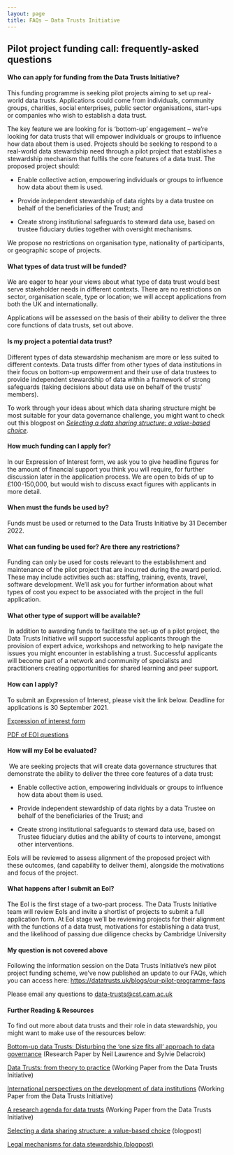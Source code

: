 ```yaml
--- 
layout: page 
title: FAQs — Data Trusts Initiative 
---
```


## Pilot project funding call: frequently-asked questions

#### Who can apply for funding from the Data Trusts Initiative?

This funding programme is seeking pilot projects aiming to set up
real-world data trusts. Applications could come from individuals,
community groups, charities, social enterprises, public sector
organisations, start-ups or companies who wish to establish a data
trust.

The key feature we are looking for is ‘bottom-up’ engagement – we’re
looking for data trusts that will empower individuals or groups to
influence how data about them is used. Projects should be seeking to
respond to a real-world data stewardship need through a pilot project
that establishes a stewardship mechanism that fulfils the core features
of a data trust. The proposed project should:

- Enable collective action, empowering individuals or groups to
  influence how data about them is used.

- Provide independent stewardship of data rights by a data trustee on
  behalf of the beneficiaries of the Trust; and

- Create strong institutional safeguards to steward data use, based on
  trustee fiduciary duties together with oversight mechanisms.

We propose no restrictions on organisation type, nationality of
participants, or geographic scope of projects.

#### What types of data trust will be funded?

We are eager to hear your views about what type of data trust would best
serve stakeholder needs in different contexts. There are no restrictions
on sector, organisation scale, type or location; we will accept
applications from both the UK and internationally.

Applications will be assessed on the basis of their ability to deliver
the three core functions of data trusts, set out above.

#### Is my project a potential data trust?

Different types of data stewardship mechanism are more or less suited to
different contexts. Data trusts differ from other types of data
institutions in their focus on bottom-up empowerment and their use of
data trustees to provide independent stewardship of data within a
framework of strong safeguards (taking decisions about data use on
behalf of the trusts’ members).

To work through your ideas about which data sharing structure might be
most suitable for your data governance challenge, you might want to
check out this blogpost on [*Selecting a data sharing structure: a
value-based
choice*](https://datatrusts.uk/blogs/selectingdatastructures).

#### How much funding can I apply for?

In our Expression of Interest form, we ask you to give headline figures
for the amount of financial support you think you will require, for
further discussion later in the application process. We are open to bids
of up to £100-150,000, but would wish to discuss exact figures with
applicants in more detail.

#### When must the funds be used by?

Funds must be used or returned to the Data Trusts Initiative by 31
December 2022.

#### What can funding be used for? Are there any restrictions?

Funding can only be used for costs relevant to the establishment and
maintenance of the pilot project that are incurred during the award
period. These may include activities such as: staffing, training,
events, travel, software development. We’ll ask you for further
information about what types of cost you expect to be associated with
the project in the full application.

#### What other type of support will be available?

 In addition to awarding funds to facilitate the set-up of a pilot
project, the Data Trusts Initiative will support successful applicants
through the provision of expert advice, workshops and networking to help
navigate the issues you might encounter in establishing a trust.
Successful applicants will become part of a network and community of
specialists and practitioners creating opportunities for shared learning
and peer support.

#### How can I apply?

To submit an Expression of Interest, please visit the link below.
Deadline for applications is 30 September 2021.

[Expression of interest
form](https://docs.google.com/forms/d/e/1FAIpQLSdTP57wTpAXFkWKArUema21LbXkHQox2Xms52hQeCGQX1XMOg/viewform)

[PDF of EOI questions](/s/DTI_Pilot_Questions_2021.pdf)

#### How will my EoI be evaluated?

 We are seeking projects that will create data governance structures
that demonstrate the ability to deliver the three core features of a
data trust:

- Enable collective action, empowering individuals or groups to
  influence how data about them is used.

- Provide independent stewardship of data rights by a data Trustee on
  behalf of the beneficiaries of the Trust; and

- Create strong institutional safeguards to steward data use, based on
  Trustee fiduciary duties and the ability of courts to intervene,
  amongst other interventions.

EoIs will be reviewed to assess alignment of the proposed project with
these outcomes, (and capability to deliver them), alongside the
motivations and focus of the project.

#### What happens after I submit an EoI?

The EoI is the first stage of a two-part process. The Data Trusts
Initiative team will review EoIs and invite a shortlist of projects to
submit a full application form. At EoI stage we’ll be reviewing projects
for their alignment with the functions of a data trust, motivations for
establishing a data trust, and the likelihood of passing due diligence
checks by Cambridge University

#### My question is not covered above

Following the information session on the Data Trusts Initiative’s new
pilot project funding scheme, we’ve now published an update to our FAQs,
which you can access here: <https://datatrusts.uk/blogs/our-pilot-programme-faqs>


Please email any questions to <data-trusts@cst.cam.ac.uk>

#### Further Reading & Resources

To find out more about data trusts and their role in data stewardship,
you might want to make use of the resources below:

[Bottom-up data Trusts: Disturbing the ‘one size fits all’ approach to
data governance](https://www.repository.cam.ac.uk/handle/1810/301307)
(Research Paper by Neil Lawrence and Sylvie Delacroix)

[Data Trusts: from theory to
practice](https://static1.squarespace.com/static/5e3b09f0b754a35dcb4111ce/t/5fdb21f9537b3a6ff2315429/1608196603713/Working+Paper+1+-+data+trusts+-+from+theory+to+practice.pdf)
(Working Paper from the Data Trusts Initiative)

[International perspectives on the development of data
institutions](https://static1.squarespace.com/static/5e3b09f0b754a35dcb4111ce/t/603ce3325e1da817afe6b193/1614603061204/WP+2+-+DTI+-+global+perspectives.pdf)
(Working Paper from the Data Trusts Initiative)

[A research agenda for data
trusts](https://static1.squarespace.com/static/5e3b09f0b754a35dcb4111ce/t/60eeb409aa539923b58c4a4f/1626256394651/WP+3+-+DTI+-+research+agenda+-+June21.pdf)
(Working Paper from the Data Trusts Initiative)

[Selecting a data sharing structure: a value-based
choice](https://datatrusts.uk/blogs/selectingdatastructures) (blogpost)

[Legal mechanisms for data stewardship (blogpost)](https://datatrusts.uk/blogs/legal-mechanisms-for-data-stewardship-the-role-of-data-trusts)


